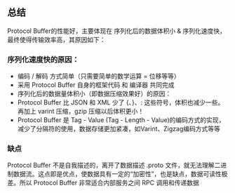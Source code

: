 ## 总结
Protocol Buffer的性能好，主要体现在 序列化后的数据体积小 & 序列化速度快，最终使得传输效率高，其原因如下：

### 序列化速度快的原因：

* 编码 / 解码 方式简单（只需要简单的数学运算 = 位移等等）
* 采用 Protocol Buffer 自身的框架代码 和 编译器 共同完成
* 序列化后的数据量体积小（即数据压缩效果好）的原因：
* Protocol Buffer 比 JSON 和 XML 少了 {、}、: 这些符号，体积也减少一些。再加上 varint 压缩，gzip 压缩以后体积更小！
* Protocol Buffer 是 Tag - Value (Tag - Length - Value)的编码方式的实现，减少了分隔符的使用，数据存储更加紧凑，如Varint、Zigzag编码方式等等

### 缺点
Protocol Buffer 不是自我描述的，离开了数据描述 .proto 文件，就无法理解二进制数据流。这点即是优点，使数据具有一定的“加密性”，也是缺点，数据可读性极差。所以 Protocol Buffer 非常适合内部服务之间 RPC 调用和传递数据

